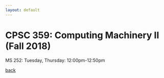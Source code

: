 ```yaml
---
layout: default
---
```


# CPSC 359: Computing Machinery II (Fall 2018)

MS 252: Tuesday, Thursday: 12:00pm-12:50pm

[back](./)
